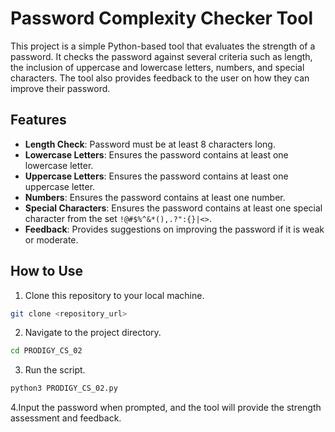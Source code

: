 # Password Complexity Checker Tool

This project is a simple Python-based tool that evaluates the strength of a password. It checks the password against several criteria such as length, the inclusion of uppercase and lowercase letters, numbers, and special characters. The tool also provides feedback to the user on how they can improve their password.

## Features

- **Length Check**: Password must be at least 8 characters long.
- **Lowercase Letters**: Ensures the password contains at least one lowercase letter.
- **Uppercase Letters**: Ensures the password contains at least one uppercase letter.
- **Numbers**: Ensures the password contains at least one number.
- **Special Characters**: Ensures the password contains at least one special character from the set `!@#$%^&*(),.?":{}|<>`.
- **Feedback**: Provides suggestions on improving the password if it is weak or moderate.

## How to Use

1. Clone this repository to your local machine.

```bash
git clone <repository_url>
```
2. Navigate to the project directory.
```bash
cd PRODIGY_CS_02
```
3. Run the script.
```bash
python3 PRODIGY_CS_02.py
```
4.Input the password when prompted, and the tool will provide the strength assessment and feedback.
